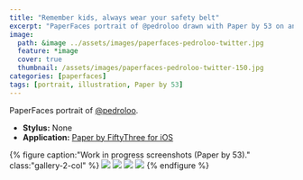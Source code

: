 ```yaml
---
title: "Remember kids, always wear your safety belt"
excerpt: "PaperFaces portrait of @pedroloo drawn with Paper by 53 on an iPad."
image: 
  path: &image ../assets/images/paperfaces-pedroloo-twitter.jpg 
  feature: *image
  cover: true
  thumbnail: /assets/images/paperfaces-pedroloo-twitter-150.jpg
categories: [paperfaces]
tags: [portrait, illustration, Paper by 53]
---
```


PaperFaces portrait of [@pedroloo](https://twitter.com/pedroloo).

* **Stylus:** None
* **Application:** [Paper by FiftyThree for iOS](http://www.fiftythree.com/paper)

{% figure caption:"Work in progress screenshots (Paper by 53)." class:"gallery-2-col" %}
[![](/assets/images/paperfaces-pedroloo-process-1-600.jpg)](/assets/images/paperfaces-pedroloo-process-1-lg.jpg)
[![](/assets/images/paperfaces-pedroloo-process-2-600.jpg)](/assets/images/paperfaces-pedroloo-process-2-lg.jpg)
[![](/assets/images/paperfaces-pedroloo-process-3-600.jpg)](/assets/images/paperfaces-pedroloo-process-3-lg.jpg)
[![](/assets/images/paperfaces-pedroloo-process-4-600.jpg)](/assets/images/paperfaces-pedroloo-process-4-lg.jpg)
{% endfigure %}
